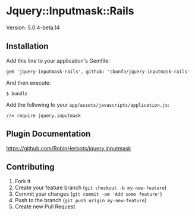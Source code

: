# Jquery::Inputmask::Rails

Version: 5.0.4-beta.14

## Installation

Add this line to your application's Gemfile:

    gem 'jquery-inputmask-rails', github: 'cbonfa/jquery-inputmask-rails'

And then execute:

    $ bundle

Add the following to your `app/assets/javascripts/application.js`:

    //= require jquery.inputmask
    
## Plugin Documentation

https://github.com/RobinHerbots/jquery.inputmask

## Contributing

1. Fork it
2. Create your feature branch (`git checkout -b my-new-feature`)
3. Commit your changes (`git commit -am 'Add some feature'`)
4. Push to the branch (`git push origin my-new-feature`)
5. Create new Pull Request
